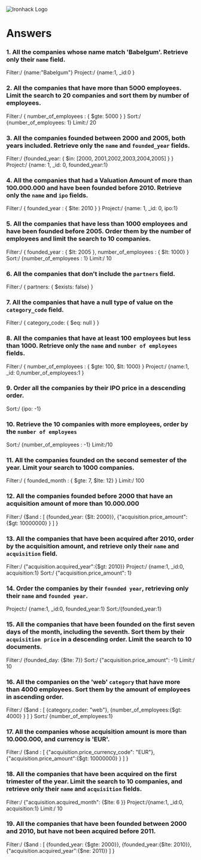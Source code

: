![Ironhack Logo](https://i.imgur.com/1QgrNNw.png)

# Answers

### 1. All the companies whose name match 'Babelgum'. Retrieve only their `name` field.

Filter:/ {name:"Babelgum"}
Project:/ {name:1, _id:0 }

### 2. All the companies that have more than 5000 employees. Limit the search to 20 companies and sort them by **number of employees**.

Filter:/ { number_of_employees : { $gte: 5000 } }
Sort:/ {number_of_employees: 1}
Limit:/ 20

### 3. All the companies founded between 2000 and 2005, both years included. Retrieve only the `name` and `founded_year` fields.

Filter:/ {founded_year: { $in: [2000, 2001,2002,2003,2004,2005] } }
Project:/ {name: 1, _id: 0, founded_year:1}

### 4. All the companies that had a Valuation Amount of more than 100.000.000 and have been founded before 2010. Retrieve only the `name` and `ipo` fields.

Filter:/ { founded_year : { $lte: 2010 } }
Project:/ {name: 1, _id: 0, ipo:1}

### 5. All the companies that have less than 1000 employees and have been founded before 2005. Order them by the number of employees and limit the search to 10 companies.

Filter:/ { founded_year : { $lt: 2005 }, number_of_employees : { $lt: 1000}  }
Sort:/ {number_of_employees : 1}
Limit:/ 10

### 6. All the companies that don't include the `partners` field.

Filter:/ { partners: { $exists: false} }

### 7. All the companies that have a null type of value on the `category_code` field.

Filter:/ { category_code: { $eq: null } }

### 8. All the companies that have at least 100 employees but less than 1000. Retrieve only the `name` and `number of employees` fields.

Filter:/ { number_of_employees : { $gte: 100, $lt: 1000}  }
Project:/ {name:1, _id: 0,number_of_employees:1 }

### 9. Order all the companies by their IPO price in a descending order.

Sort:/ {ipo: -1}

### 10. Retrieve the 10 companies with more employees, order by the `number of employees`

Sort:/ {number_of_employees : -1}
Limit:/10

### 11. All the companies founded on the second semester of the year. Limit your search to 1000 companies.

Filter:/ { founded_month : { $gte: 7, $lte: 12}  }
Limit:/ 100

### 12. All the companies founded before 2000 that have an acquisition amount of more than 10.000.000

Filter:/ {$and : [ {founded_year: {$lt: 2000}}, {"acquisition.price_amount":{$gt: 10000000} } ] }

### 13. All the companies that have been acquired after 2010, order by the acquisition amount, and retrieve only their `name` and `acquisition` field.

Filter:/ {"acquisition.acquired_year":{$gt: 2010}}
Project:/ {name:1, _id:0, acquisition:1}
Sort:/ {"acquisition.price_amount": 1}

### 14. Order the companies by their `founded year`, retrieving only their `name` and `founded year`.

Project:/ {name:1, _id:0, founded_year:1}
Sort:/{founded_year:1}

### 15. All the companies that have been founded on the first seven days of the month, including the seventh. Sort them by their `acquisition price` in a descending order. Limit the search to 10 documents.

Filter:/ {founded_day: {$lte: 7}}
Sort:/ {"acquisition.price_amount": -1}
Limit:/ 10

### 16. All the companies on the 'web' `category` that have more than 4000 employees. Sort them by the amount of employees in ascending order.

Filter:/ {$and : [ {category_coder: "web"}, {number_of_employees:{$gt: 4000} } ] }
Sort:/ {number_of_employees:1}

### 17. All the companies whose acquisition amount is more than 10.000.000, and currency is 'EUR'.

Filter:/ {$and : [ {"acquisition.price_currency_code": "EUR"}, {"acquisition.price_amount":{$gt: 10000000} } ] }

### 18. All the companies that have been acquired on the first trimester of the year. Limit the search to 10 companies, and retrieve only their `name` and `acquisition` fields.

Filter:/ {"acquisition.acquired_month": {$lte: 6 }}
Project:/{name:1, _id:0, acquisition:1}
Limit:/ 10

### 19. All the companies that have been founded between 2000 and 2010, but have not been acquired before 2011.

Filter:/ {$and : [ {founded_year: {$gte: 2000}}, {founded_year:{$lte: 2010}}, {"acquisition.acquired_year":{$ne: 2011}} ] }
